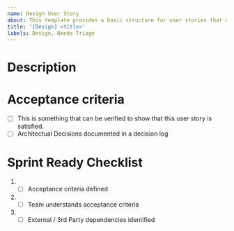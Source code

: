 ```yaml
---
name: Design User Story
about: This template provides a basic structure for user stories that detail designs.
title: '[Design] <title>'
labels: Design, Needs Triage
---
```


# Description


# Acceptance criteria

- [ ] This is something that can be verified to show that this user story is satisfied.
- [ ] Architectual Decisions documented in a decision log

# Sprint Ready Checklist 
1. - [ ] Acceptance criteria defined 
2. - [ ] Team understands acceptance criteria 
3. - [ ] External / 3rd Party dependencies identified